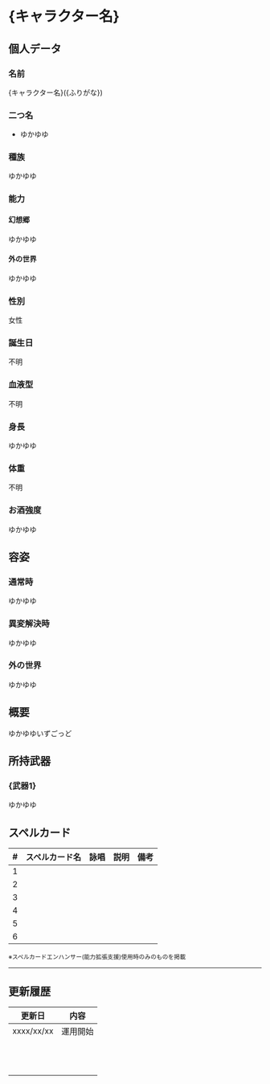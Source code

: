 # {キャラクター名}

## 個人データ
### 名前
{キャラクター名}({ふりがな})

### 二つ名
- ゆかゆゆ

### 種族
ゆかゆゆ

### 能力
#### 幻想郷
ゆかゆゆ

#### 外の世界
ゆかゆゆ

### 性別
女性

### 誕生日
不明

### 血液型
不明

### 身長
ゆかゆゆ

### 体重
不明

### お酒強度
ゆかゆゆ

## 容姿
### 通常時
ゆかゆゆ

### 異変解決時
ゆかゆゆ

### 外の世界
ゆかゆゆ

## 概要
ゆかゆゆいずごっど

## 所持武器
### {武器1}
ゆかゆゆ

## スペルカード
 | # | スペルカード名 | 詠唱 | 説明 | 備考 |
 | :---: | :---: | :---: | :---: | :---: |
 | 1 | | | | |
 | 2 | | | | |
 | 3 | | | | |
 | 4 | | | | |
 | 5 | | | | |
 | 6 | | | | |

<sup>
※スペルカードエンハンサー(能力拡張支援)使用時のみのものを掲載
</sup>

***

## 更新履歴
| 更新日 | 内容 |
| :---: | :---: |
| xxxx/xx/xx | 運用開始 |
| | |
| | |
| | |
| | |
| | |
| | |
| | |
| | |
| | |
| | |
| | |
| | |

